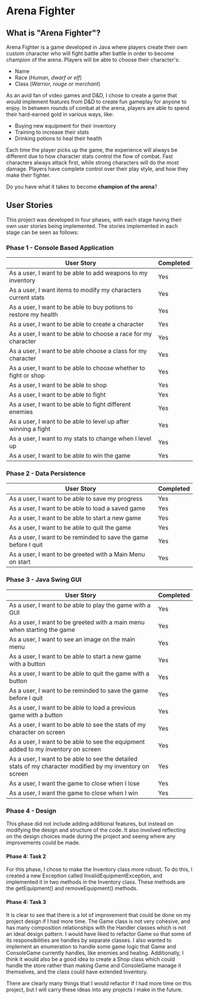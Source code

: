 # Arena Fighter

## What is "Arena Fighter"?
Arena Fighter is a game developed in Java where players create their own custom character
who will fight battle after battle in order to become champion of the arena. Players will be able
to choose their character's:

- Name
- Race (*Human, dwarf or elf*)
- Class (*Warrior, rouge or merchant*)

As an avid fan of video games and D&D, I chose to create a game that would implement features 
from D&D to create fun gameplay for anyone to enjoy. In between rounds of combat at the arena, players
are able to spend their hard-earned gold in various ways, like:

- Buying new equipment for their inventory
- Training to increase their stats
- Drinking potions to heal their health

Each time the player picks up the game, the experience will always be different due to how character
stats control the flow of combat. Fast characters always attack first, while strong characters will
do the most damage. Players have complete control over their play style, and how they make their fighter.

Do you have what it takes to become **champion of the arena**?

## User Stories
This project was developed in four phases, with each stage having their own user stories
being implemented. The stories implemented in each stage can be seen as follows:

### Phase 1 - Console Based Application
User Story | Completed 
--- | --- 
As a user, I want to be able to add weapons to my inventory | Yes 
As a user, I want items to modify my characters current stats | Yes 
As a user, I want to be able to buy potions to restore my health| Yes 
As a user, I want to be able to create a character | Yes 
As a user, I want to be able to choose a race for my character | Yes 
As a user, I want to be able choose a class for my character | Yes 
As a user, I want to be able to choose whether to fight or shop | Yes 
As a user, I want to be able to shop | Yes 
As a user, I want to be able to fight | Yes 
As a user, I want to be able to fight different enemies | Yes  
As a user, I want to be able to level up after winning a fight | Yes 
As a user, I want to my stats to change when I level up | Yes 
As a user, I want to be able to win the game | Yes 

### Phase 2 - Data Persistence
User Story | Completed 
--- | --- 
As a user, I want to be able to save my progress | Yes
As a user, I want to be able to load a saved game | Yes 
As a user, I want to be able to start a new game | Yes 
As a user, I want to be able to quit the game | Yes 
As a user, I want to be reminded to save the game before I quit | Yes 
As a user, I want to be greeted with a Main Menu on start | Yes 

### Phase 3 - Java Swing GUI
User Story | Completed 
--- | --- 
As a user, I want to be able to play the game with a GUI | Yes
As a user, I want to be greeted with a main menu when starting the game | Yes 
As a user, I want to see an image on the main menu | Yes 
As a user, I want to be able to start a new game with a button | Yes 
As a user, I want to be able to quit the game with a button | Yes 
As a user, I want to be reminded to save the game before I quit | Yes 
As a user, I want to be able to load a previous game with a button | Yes 
As a user, I want to be able to see the stats of my character on screen | Yes 
As a user, I want to be able to see the equipment added to my inventory on screen | Yes
As a user, I want to be able to see the detailed stats of my character modified by my inventory on screen | Yes
As a user, I want the game to close when I lose | Yes
As a user, I want the game to close when I win | Yes

### Phase 4 - Design
This phase did not include adding additional features, but instead on modifying the design and 
structure of the code. It also involved reflecting on the design choices made during the project
and seeing where any improvements could be made.
#### Phase 4: Task 2
For this phase, I chose to make the Inventory class more robust. To do this, I created a new Exception
called InvalidEquipmentException, and implemented it in two methods in the Inventory class. These methods
are the getEquipment() and removeEquipment() methods.
#### Phase 4: Task 3
It is clear to see that there is a lot of improvement that could be done on my project design if I had more time.
The Game class is not very cohesive, and has many composition relationships with the Handler classes which is not 
an ideal design pattern. I would have liked to refactor Game so that some of its responsibilities are handles by 
separate classes. I also wanted to implement an enumeration to handle some game logic that Game and ConsoleGame 
currently handles, like enemies and healing. Additionally, I think it would also be a good idea to create a Shop 
class which could handle the store rather than making Game and ConsoleGame manage it themselves, 
and the class could have extended Inventory. 

There are clearly many things that I would refactor if I had more time on this project, but I will carry these
ideas into any projects I make in the future. 


 

